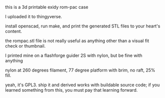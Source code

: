 this is a 3d printable exidy rom-pac case

I uploaded it to thingyverse.

install openscad, run make, and print the generated STL files to your
heart's content.

the rompac.stl file is not really useful as anything other than a visual
fit check or thumbnail.

I printed mine on a flashforge guider 2S with nylon, but be fine with anything

nylon at 260 degrees filament, 77 degree platform 
with brim, no raft, 25% fill.

yeah, it's GPL3.  ship it and derived works with buildable source code; 
if you learned something from this, you must pay that learning forward.



